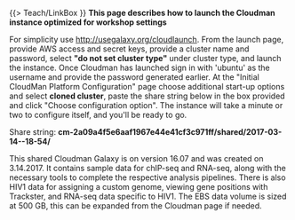 {{> Teach/LinkBox }}
**This page describes how to launch the Cloudman instance optimized for workshop settings**


For simplicity use http://usegalaxy.org/cloudlaunch.  From the launch page, provide AWS access and secret keys, provide a cluster name and password, select **"do not set cluster type"** under cluster type, and launch the instance. Once Cloudman has launched sign in with 'ubuntu' as the username and provide the password generated earlier. At the "Initial CloudMan Platform Configuration" page choose additional start-up options and select **cloned cluster**, paste the share string below in the box provided and click "Choose configuration option". The instance will take a minute or two to configure itself, and you'll be ready to go.

Share string:
**cm-2a09a4f5e6aaf1967e44e41cf3c971ff/shared/2017-03-14--18-54/**

This shared Cloudman Galaxy is on version 16.07 and was created on 3.14.2017. It contains sample data for chIP-seq and RNA-seq, along with the necessary tools to complete the respective analysis pipelines. There is also HIV1 data for assigning a custom genome, viewing gene positions with Trackster, and RNA-seq data specific to HIV1. The EBS data volume is sized at 500 GB, this can be expanded from the Cloudman page if needed.
